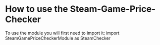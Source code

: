 # How to use the Steam-Game-Price-Checker
To use the module you will first need to import it: import SteamGamePriceCheckerModule as SteamChecker
